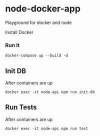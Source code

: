 # node-docker-app

Playground for docker and node

Install Docker

### Run It

```
docker-compose up --build -d
```

## Init DB

After containers are up

```
docker exec -it node-api npm run init-db
```

## Run Tests

After containers are up

```
docker exec -it node-api npm run test
```
